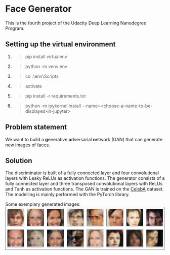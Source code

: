 # Face Generator
This is the fourth project of the Udacity Deep Learning Nanodegree Program.  

## Setting up the virtual environment

1. >pip install virtualenv
2. >python -m venv env
3. > cd .\env\Scripts
4. >activate
5. >pip install -r requirements.txt
6. >python -m ipykernel install --name=\<choose-a-name-to-be-displayed-in-jupyter\>

## Problem statement
We want to build a **g**enerative **a**dversarial **n**etwork (GAN) that can generate new images of faces.

## Solution
The discriminator is built of a fully connected layer and four convolutional layers with Leaky ReLUs as activation functions. The generator consists of a fully connected layer and three transposed convolutional layers with ReLUs and Tanh as activation functions. The GAN is trained on the [CelebA](http://mmlab.ie.cuhk.edu.hk/projects/CelebA.html) dataset.  
The modelling is mainly performed with the PyTorch library.  

Some exemplary generated images:  
![Generated Images](/example_generated.png)